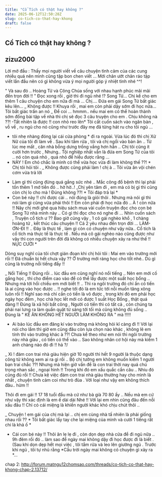 ```yaml
---
title: "Cổ Tích có thật hay không ?"
date: 2025-06-12T12:50:28Z
slug: co-tich-co-that-hay-khong
draft: false
---
```


## Cổ Tích có thật hay không ?

## zizu2000

Lời mở đầu : Thấy mọi người viết về câu chuyện tình cảm của các cung nhiều quá nên mình cũng tập bon chen viết ... Mới chân ướt chân ráo tập viết lần đầu nên có gì không vừa ý mọi người góp ý nhiệt tình nhé ^^!
 
" Và sau đó .. Hoàng Tử và Công Chúa sống với nhau hạnh phúc mãi mãi đến trọn đời !! " Đọc xong rồi , giờ thì đi ngủ nhé !? Song Tử... Chị kể cho em thêm 1 câu chuyện cho em nữa đi mà ... Chị.... Đứa em gái Song Tử bất giác kêu lên...
_ Không được !! Khuya rồi , mai em còn phải dậy sớm đi học nữa... Tôi bất giác trấn an nó
_ Để coi ... hmmm.. nếu mai em có thể hoàn thành sớm đống bài tập về nhà thì chị sẽ đọc 3 câu truyện cho em . Chịu không nà ??!
-Tất nhiên là được !! con nhỏ reo lên*
Tôi cất cuốn sách vào ngăn bàn , vỗ về , ru ngủ cho nó cũng như trước đây mẹ đã từng hát ru cho tôi ngủ ...
* tôi nhẹ nhàng đóng lại cái cửa phòng * đi ra ngoài. Vừa lúc đó thì chị Xử Nữ của tôi đi làm về .
Sau khi tắm rửa , tôi và chị ngồi vào bàn ăn .. Từ lúc mẹ mất , căn nhà bỗng dưng trống vắng hơn hẳn .. Chị tôi cũng ít cười hơn trước , Nhưng.. Tội nghiệp nhất vẫn là đứa em Song Tử của tôi .. nó còn quá nhỏ , quá nhỏ để hiểu được rằng ...
* NÀY ! Em chó chắc là mình có thể vừa học vừa đi làm không thế ??! * Chị tôi hỏi tôi .
_ Không được cũng phải làm ! chị à .. Tôi vừa ăn vội chén cơm vừa trả lời
- Làm gì thì cũng đừng quá gắng sức nhé .. Mắc công đổ bệnh thì lại phải tốn thêm 1 mớ tiền đó .. hờ hờ..!
_Chị yên tâm đi , em mà có bị gì thì cũng còn chị lo cho mà ! Đúng không ??! * Tôi đáp trả lại *
- Con bé này !! chỉ được cái .. nói đúng là giỏi thôi . Nhưng mà nói gì thì nói làm gì cũng vừa phải thôi !! Em còn phải đi học nữa đó .. À ! còn nữa !! Nãy chị mới ghé qua hiệu sách mua vài cuốn truyện đọc cho con bé Song Tử nhà mình này .. Có gì thì đọc cho nó nghe đi ...
Nhìn cuốn sách , Truyện cổ tích ư ?? Bao giờ cũng vậy , 1 cô gái nghèo khổ , 1 chàng hoàng tử , kết thúc câu chuyện !! Cả 2 yêu nhau đến trọn đời ... LÀM-ƠN-ĐI !! .. Đây là thực tế , làm gì còn có chuyện như vậy nữa.. Cổ tích là cổ tích mà thực tế là thực tế . Nếu mà cô gái nghèo nào cũng được như vậy thì con người trên đời đã không có nhiều chuyện xảy ra như thế !! NỰC CƯỜI *
 
Dòng suy nghĩ của tôi chợt gián đoạn khi chị hỏi tôi :
Mai em vào trường mới rồi !! Đã chuẩn bị hết chưa vậy ?? Ở trường mới ráng học cho tốt nhé.. Dù gì cũng là trường nổi tiếng đấy !!
 
_ Nổi Tiếng !! Đúng rồi .. lúc đầu em cũng nghĩ nó nổi tiếng .. Nên em mới cố gắng học , thi cho điểm cao vào để có thể lấy được một suất học bổng .. Nhưng mà tới hồi chiều em mới biết !! .. Thì ra ngôi trường đó chỉ ần có tiền là ai cũng vào học được .. !! nghe tới đó là em tức tới nỗi muốn tăng xông luôn rồi !! Nghĩ sao mà chỉ cần có tiền là vô được , trong khi đó em phải học ngày học đêm , học chà học lết mới có được 1 suất Học Bổng , thật quá đáng !! Đúng là xã hội bất công , Người có tiền thì có tất cả , còn chúng ta phải nai lưng ra làm quần quật từ sáng tới tối mà cũng không đủ sống .. Đúng là " KẺ ĂN KHÔNG HẾT NGƯỜI LÀM KHÔNG RA " mà !!!!!
 
- Ai bảo lúc đầu em đăng kí vào trường mà không hỏi kĩ càng đi !! Với lại nói cho lắm thì giờ em cũng đâu còn lựa chọn nào khác , không lẽ em tính thi vào trường khác à ??! Chưa kể theo như em nói thì ngôi trường này nhà giàu , có tiền có thể vào .. Sao không nhân cơ hội này mà kiếm 1 anh chàng nào đó đi !! hả ?/
 
_ Xì ! đám con trai nhà giàu hiện giờ 10 người thì hết 9 người là thuộc dạng công tử không xem ai ra gì rồi .. Bộ chị tưởng em không muốn kiếm 1 người bạn trai chắc ??! Nhưng mà hiện giờ vấn đề là con trai thời nay quá chú trọng nhan sắc , ngoại hình !! Trong khi đó em xấu quắc cần câu .. Nhiu đó cũng đủ rồi !! Chưa kệ việc đám con trai nhà giàu thường hay cho mình là nhất , chuyện tình cảm coi như trò đùa . Với loại như vậy em không thích đâu.. hừm !!
 
Thôi đi em gái !! 17 18 tuổi đầu mà cứ như bà già 70 80 ấy .. Nếu mà em cứ như vậy thì xác định là em ế dài dài Nhé !! Với lại em nhìn cũng đâu đến nỗi xấu đâu !! Chỉ có cái miệng là khiến người khác khó chịu chút thôi ..
 
_ Chuyện ! em gái của chị mà lại .. chị em cùng nhà tấ nhiên là phải giống nhau rồi ?? * Tôi bất giác lấy tay che lại miệng của mình và cười 1 tiếng rất chi là khả ố *
 
- Cái con bé này !! Thôi ăn lẹ lẹ đi , còn dọn dẹp nhà cửa để đi ngủ nữa .. 9h đêm rồi đó .. làm sao để ngày mai không dậy đi học được đi là biết .
(Sau khi dọn dẹp hết mọi việc , tôi tắm rửa và leo lên giường ngủ . Trước khi ngủ , tôi tự nhủ rằng 
*Cầu trời ngày mai không có chuyện gì xảy ra *...
 
chap 2: http://forum.matngu12chomsao.com/threads/co-tich-co-that-hay-khong-chap-2.13712/